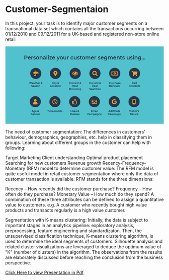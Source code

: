 # Customer-Segmentaion
In this project, your task is to identify major customer segments on a transnational data set which contains all the transactions occurring between 01/12/2010 and 09/12/2011 for a UK-based and registered non-store online retail


![Example](https://github.com/Babu6030/Customer-Segmentaion/blob/main/customer%20segmentation.png)


The need of customer segmentation:
The differences in customers' behaviour, demographics, geographies, etc. help in classifying them in groups. Learning about different groups in the customer can help with following:

Target Marketing
Client understanding
Optimal product placement
Searching for new customers
Revenue growth
Recency-Frequency-Monetary (RFM) model to determine customer value:
The RFM model is quite useful model in retail customer segmentation where only the data of customer transaction is available. RFM stands for the three dimensions:

Recency – How recently did the customer purchase?
Frequency – How often do they purchase?
Monetary Value – How much do they spend?
A combination of these three attributes can be defined to assign a quantitative value to customers. e.g. A customer who recently bought high value products and transacts regularly is a high value customer.

Segmentation with K-means clustering:
Initially, the data is subject to important stages in an analytics pipeline: exploratory analysis, preprocessing, feature engineering and standardizaton.
Then, the unsupervised classification technique, K-means clustering algorithm, is used to determine the ideal segments of customers. Silhouette analysis and related cluster visualizations are leveraged to deduce the optimum value of "K" (number of clusters) in the algorithm.
The observations from the results are elaborately discussed before reaching the conclusion from the business perspective.



[Click Here to view Presentation in Pdf](https://github.com/Babu6030/Customer-Segmentaion/blob/main/Clustering%20Ppt.pptx.pdf)
